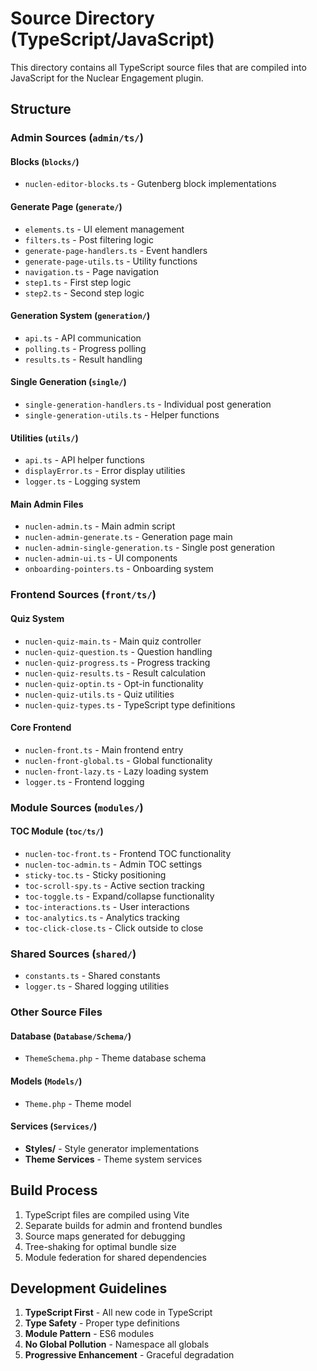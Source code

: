 # Source Directory (TypeScript/JavaScript)

This directory contains all TypeScript source files that are compiled into JavaScript for the Nuclear Engagement plugin.

## Structure

### Admin Sources (`admin/ts/`)

#### Blocks (`blocks/`)
- `nuclen-editor-blocks.ts` - Gutenberg block implementations

#### Generate Page (`generate/`)
- `elements.ts` - UI element management
- `filters.ts` - Post filtering logic
- `generate-page-handlers.ts` - Event handlers
- `generate-page-utils.ts` - Utility functions
- `navigation.ts` - Page navigation
- `step1.ts` - First step logic
- `step2.ts` - Second step logic

#### Generation System (`generation/`)
- `api.ts` - API communication
- `polling.ts` - Progress polling
- `results.ts` - Result handling

#### Single Generation (`single/`)
- `single-generation-handlers.ts` - Individual post generation
- `single-generation-utils.ts` - Helper functions

#### Utilities (`utils/`)
- `api.ts` - API helper functions
- `displayError.ts` - Error display utilities
- `logger.ts` - Logging system

#### Main Admin Files
- `nuclen-admin.ts` - Main admin script
- `nuclen-admin-generate.ts` - Generation page main
- `nuclen-admin-single-generation.ts` - Single post generation
- `nuclen-admin-ui.ts` - UI components
- `onboarding-pointers.ts` - Onboarding system

### Frontend Sources (`front/ts/`)

#### Quiz System
- `nuclen-quiz-main.ts` - Main quiz controller
- `nuclen-quiz-question.ts` - Question handling
- `nuclen-quiz-progress.ts` - Progress tracking
- `nuclen-quiz-results.ts` - Result calculation
- `nuclen-quiz-optin.ts` - Opt-in functionality
- `nuclen-quiz-utils.ts` - Quiz utilities
- `nuclen-quiz-types.ts` - TypeScript type definitions

#### Core Frontend
- `nuclen-front.ts` - Main frontend entry
- `nuclen-front-global.ts` - Global functionality
- `nuclen-front-lazy.ts` - Lazy loading system
- `logger.ts` - Frontend logging

### Module Sources (`modules/`)

#### TOC Module (`toc/ts/`)
- `nuclen-toc-front.ts` - Frontend TOC functionality
- `nuclen-toc-admin.ts` - Admin TOC settings
- `sticky-toc.ts` - Sticky positioning
- `toc-scroll-spy.ts` - Active section tracking
- `toc-toggle.ts` - Expand/collapse functionality
- `toc-interactions.ts` - User interactions
- `toc-analytics.ts` - Analytics tracking
- `toc-click-close.ts` - Click outside to close

### Shared Sources (`shared/`)
- `constants.ts` - Shared constants
- `logger.ts` - Shared logging utilities

### Other Source Files

#### Database (`Database/Schema/`)
- `ThemeSchema.php` - Theme database schema

#### Models (`Models/`)
- `Theme.php` - Theme model

#### Services (`Services/`)
- **Styles/** - Style generator implementations
- **Theme Services** - Theme system services

## Build Process

1. TypeScript files are compiled using Vite
2. Separate builds for admin and frontend bundles
3. Source maps generated for debugging
4. Tree-shaking for optimal bundle size
5. Module federation for shared dependencies

## Development Guidelines

1. **TypeScript First** - All new code in TypeScript
2. **Type Safety** - Proper type definitions
3. **Module Pattern** - ES6 modules
4. **No Global Pollution** - Namespace all globals
5. **Progressive Enhancement** - Graceful degradation